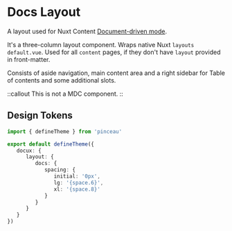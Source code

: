 # Docs Layout

A layout used for Nuxt Content [Document-driven mode](https://content.nuxtjs.org/guide/writing/document-driven). 

It's a three-column layout component. Wraps native Nuxt `layouts` `default.vue`. Used for all `content` pages, if they don't have `layout` provided in front-matter.

Consists of aside navigation, main content area and a right sidebar for Table of contents and some additional slots.

::callout
This is not a MDC component.
::

## Design Tokens


```ts [tokens.config.ts]
import { defineTheme } from 'pinceau'

export default defineTheme({
   docux: {
      layout: {
         docs: {
            spacing: {
               initial: '0px',
               lg: '{space.6}',
               xl: '{space.8}'
            }
         }
      }
   }
})
```
